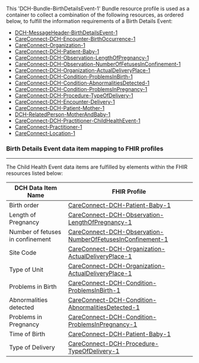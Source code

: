 This 'DCH-Bundle-BirthDetailsEvent-1' Bundle resource profile is used as a container to collect a combination of the following resources, as ordered below, to fulfill the information requirements of a Birth Details Event:

- [DCH-MessageHeader-BirthDetailsEvent-1]
- [CareConnect-DCH-Encounter-BirthOccurrence-1]
- [CareConnect-Organization-1]
- [CareConnect-DCH-Patient-Baby-1]
- [CareConnect-DCH-Observation-LengthOfPregnancy-1]
- [CareConnect-DCH-Observation-NumberOfFetusesInConfinement-1]
- [CareConnect-DCH-Organization-ActualDeliveryPlace-1]
- [CareConnect-DCH-Condition-ProblemsInBirth-1] 
- [CareConnect-DCH-Condition-AbnormalitiesDetected-1]
- [CareConnect-DCH-Condition-ProblemsInPregnancy-1]
- [CareConnect-DCH-Procedure-TypeOfDelivery-1]  
- [CareConnect-DCH-Encounter-Delivery-1]
- [CareConnect-DCH-Patient-Mother-1]
- [DCH-RelatedPerson-MotherAndBaby-1]
- [CareConnect-DCH-Practitioner-ChildHealthEvent-1]
- [CareConnect-Practitioner-1]
- [CareConnect-Location-1]



###  Birth Details Event data item mapping to FHIR profiles ###
----------
The Child Health Event data items are fulfilled by elements within the FHIR resources listed below:

| DCH Data Item Name               | FHIR Profile                                               |
|----------------------------------|------------------------------------------------------------|
| Birth order                      | [CareConnect-DCH-Patient-Baby-1]                             |
| Length of Pregnancy              | [CareConnect-DCH-Observation-LengthOfPregnancy-1]            |
| Number of fetuses in confinement | [CareConnect-DCH-Observation-NumberOfFetusesInConfinement-1] |
| Site Code                        | [CareConnect-DCH-Organization-ActualDeliveryPlace-1]         |
| Type of Unit                     | [CareConnect-DCH-Organization-ActualDeliveryPlace-1]         |
| Problems in Birth                | [CareConnect-DCH-Condition-ProblemsInBirth-1]                |
| Abnormalities detected           | [CareConnect-DCH-Condition-AbnormalitiesDetected-1]          |
| Problems in Pregnancy            | [CareConnect-DCH-Condition-ProblemsInPregnancy-1]            |
| Time of Birth                    | [CareConnect-DCH-Patient-Baby-1]                             |
| Type of Delivery                 | [CareConnect-DCH-Procedure-TypeOfDelivery-1]                 |                                                                                                     

[DCH-MessageHeader-BirthDetailsEvent-1]:dch-messageheader-birthdetailsevent-1.html
[CareConnect-DCH-Encounter-BirthOccurrence-1]:careconnect-dch-encounter-birthoccurrence-1.html
[CareConnect-DCH-Patient-Baby-1]:careconnect-dch-patient-baby-1.html
[CareConnect-Organization-1]:careconnect-organization-1.html
[CareConnect-DCH-Observation-LengthOfPregnancy-1]:careconnect-dch-observation-lengthofpregnancy-1.html
[CareConnect-DCH-Observation-NumberOfFetusesInConfinement-1]:careconnect-dch-observation-numberoffetusesinconfinement-1.html
[CareConnect-DCH-Organization-ActualDeliveryPlace-1]:careconnect-dch-organization-actualdeliveryplace-1.html
[CareConnect-DCH-Condition-ProblemsInBirth-1]:careconnect-dch-condition-problemsinbirth-1.html
[CareConnect-DCH-Condition-AbnormalitiesDetected-1]:careconnect-dch-condition-abnormalitiesdetected-1.html
[CareConnect-DCH-Condition-ProblemsInPregnancy-1]:careconnect-dch-condition-problemsinpregnancy-1.html
[CareConnect-DCH-Procedure-TypeOfDelivery-1]:careconnect-dch-procedure-typeofdelivery-1.html
[CareConnect-DCH-Encounter-Delivery-1]:careconnect-dch-encounter-delivery-1.html
[CareConnect-DCH-Patient-Mother-1]:careconnect-dch-patient-mother-1.html
[DCH-RelatedPerson-MotherAndBaby-1]:dch-relatedperson-motherandbaby-1.html
[CareConnect-Location-1]:careconnect-location-1.html  
[CareConnect-DCH-Practitioner-ChildHealthEvent-1]:careconnect-dch-practitioner-childhealthevent-1.html
[CareConnect-Practitioner-1]:careconnect-practitioner-1.html 